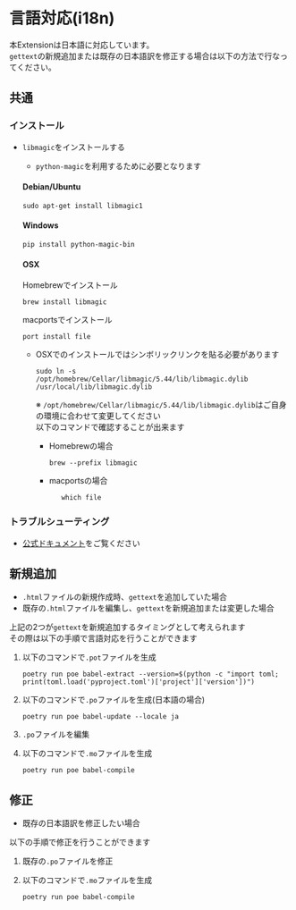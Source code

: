 # 言語対応(i18n)

本Extensionは日本語に対応しています。  
`gettext`の新規追加または既存の日本語訳を修正する場合は以下の方法で行なってください。

## 共通

### インストール

* `libmagic`をインストールする  
    * `python-magic`を利用するために必要となります

    #### Debian/Ubuntu
    ```
    sudo apt-get install libmagic1
    ```

    #### Windows
    ```
    pip install python-magic-bin
    ```

    #### OSX  
    Homebrewでインストール
    ```
    brew install libmagic
    ```
    macportsでインストール
    ```
    port install file
    ```  
    
    * OSXでのインストールではシンボリックリンクを貼る必要があります
        ```
        sudo ln -s /opt/homebrew/Cellar/libmagic/5.44/lib/libmagic.dylib /usr/local/lib/libmagic.dylib
        ```
        ※ `/opt/homebrew/Cellar/libmagic/5.44/lib/libmagic.dylib`はご自身の環境に合わせて変更してください  
            以下のコマンドで確認することが出来ます

        * Homebrewの場合
            ```
            brew --prefix libmagic
            ```
        * macportsの場合
            ```
               which file
            ```

### トラブルシューティング

* [公式ドキュメント](https://pypi.org/project/python-magic/)をご覧ください

## 新規追加

* `.html`ファイルの新規作成時、`gettext`を追加していた場合
* 既存の`.html`ファイルを編集し、`gettext`を新規追加または変更した場合

上記の2つが`gettext`を新規追加するタイミングとして考えられます  
その際は以下の手順で言語対応を行うことができます

1. 以下のコマンドで`.pot`ファイルを生成
    ```
    poetry run poe babel-extract --version=$(python -c "import toml; print(toml.load('pyproject.toml')['project']['version'])")
    ```

2. 以下のコマンドで`.po`ファイルを生成(日本語の場合)
    ```
    poetry run poe babel-update --locale ja
    ```

3. `.po`ファイルを編集

4. 以下のコマンドで`.mo`ファイルを生成
    ```
    poetry run poe babel-compile
    ```

## 修正

* 既存の日本語訳を修正したい場合

以下の手順で修正を行うことができます

1. 既存の`.po`ファイルを修正

2. 以下のコマンドで`.mo`ファイルを生成
    ```
    poetry run poe babel-compile
    ```
